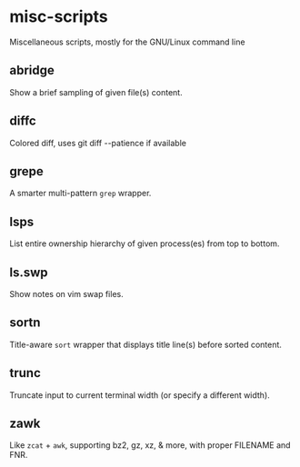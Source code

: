 # misc-scripts
Miscellaneous scripts, mostly for the GNU/Linux command line

## abridge
Show a brief sampling of given file(s) content.

## diffc
Colored diff, uses git diff --patience if available

## grepe
A smarter multi-pattern `grep` wrapper.

## lsps
List entire ownership hierarchy of given process(es) from top to bottom.

## ls.swp
Show notes on vim swap files.

## sortn
Title-aware `sort` wrapper that displays title line(s) before sorted content.

## trunc
Truncate input to current terminal width (or specify a different width).

## zawk
Like `zcat` + `awk`, supporting bz2, gz, xz, & more, with proper FILENAME and FNR.
